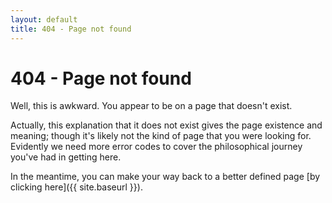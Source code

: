 ```yaml
---
layout: default
title: 404 - Page not found
---
```

404 - Page not found
====================
Well, this is awkward. You appear to be on a page that doesn't exist.

Actually, this explanation that it does not exist gives the page existence and meaning; though it's likely not the kind of page that you were looking for. Evidently we need more error codes to cover the philosophical journey you've had in getting here.

In the meantime, you can make your way back to a better defined page [by clicking here]({{ site.baseurl }}).
<br/>
<br/>
<br/>
<br/>
<br/>
<br/>
<br/>
